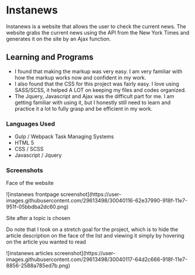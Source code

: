# Instanews

<p> Instanews is a website that allows the user to check the current news. 
The website grabs the current news using the API from the New York Times and generates it on the site by an Ajax function. 
</p>

<h2> Learning and Programs </h2>
<ul>
<li> I found that making the markup was very easy. I am very familiar with how the markup works now and confident in my work.</li>
<li> I also found that the CSS for this project was fairly easy. I love using SASS/SCSS, it helped A LOT on keeping my files and codes organized.</li>
<li> The Jquery, Javascript and Ajax was the difficult part for me. I am getting familiar with using it, but I honestly still need to learn and practice it a lot to fully grasp and be efficient in my work.</li>
</ul>

<h3> Languages Used </h3>
<ul>
<li> Gulp / Webpack Task Managing Systems
<li> HTML 5
<li> CSS / SCSS
<li> Javascript / Jquery
</ul>

<h3> Screenshots </h3>
<p> Face of the website </p>
![instanews frontpage screenshot](https://user-images.githubusercontent.com/29613498/30040116-62e37990-918f-11e7-951f-05bbdba2dc60.png)

<p> Site after a topic is chosen </p>
<p> Do note that I took on a stretch goal for the project, which is to hide the article description on the face of the list and viewing it simply by hovering on the article you wanted to read</p>
![instanews articles screenshot](https://user-images.githubusercontent.com/29613498/30040117-64d2c666-918f-11e7-8856-2588a785ed7b.png)

